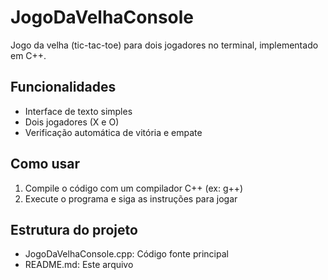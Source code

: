# JogoDaVelhaConsole

Jogo da velha (tic-tac-toe) para dois jogadores no terminal, implementado em C++.

## Funcionalidades
- Interface de texto simples
- Dois jogadores (X e O)
- Verificação automática de vitória e empate

## Como usar
1. Compile o código com um compilador C++ (ex: g++)
2. Execute o programa e siga as instruções para jogar

## Estrutura do projeto
- JogoDaVelhaConsole.cpp: Código fonte principal
- README.md: Este arquivo  
